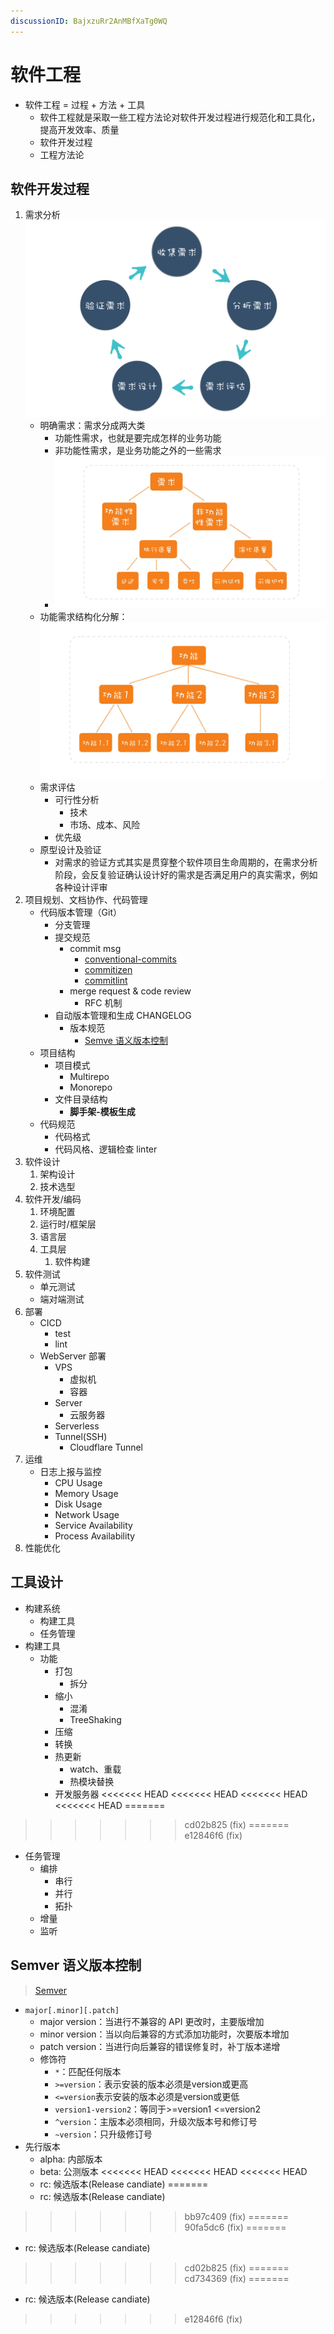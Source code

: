 ```yaml
---
discussionID: BajxzuRr2AnMBfXaTg0WQ
---
```


# 软件工程

- 软件工程 = 过程 + 方法 + 工具
  - 软件工程就是采取一些工程方法论对软件开发过程进行规范化和工具化，提高开发效率、质量
  - 软件开发过程
  - 工程方法论

## 软件开发过程

1. 需求分析 ![图 0](./images/b20e39c6b3555f644564e40030daf1f1c3ef637cba44f3bae1e76332bc35c707.png)
   - 明确需求：需求分成两大类
     - 功能性需求，也就是要完成怎样的业务功能
     - 非功能性需求，是业务功能之外的一些需求
     - ![图 9](./images/1665159249126.png)
   - 功能需求结构化分解：![](./images/1665133443364.png)
   - 需求评估
     - 可行性分析
       - 技术
       - 市场、成本、风险
     - 优先级
   - 原型设计及验证
     - 对需求的验证方式其实是贯穿整个软件项目生命周期的，在需求分析阶段，会反复验证确认设计好的需求是否满足用户的真实需求，例如各种设计评审
2. 项目规划、文档协作、代码管理
   - 代码版本管理（Git）
     - 分支管理
     - 提交规范
       - commit msg
         - [conventional-commits](https://www.conventionalcommits.org/zh-hans/v1.0.0-beta.4/#%e7%ba%a6%e5%ae%9a%e5%bc%8f%e6%8f%90%e4%ba%a4%e8%a7%84%e8%8c%83)
         - [commitizen](https://github.com/commitizen/cz-cli)
         - [commitlint](https://github.com/conventional-changelog/commitlint)
       - merge request & code review
         - RFC 机制
     - 自动版本管理和生成 CHANGELOG
       - 版本规范
         - [Semve 语义版本控制](#semver-语义版本控制)
   - 项目结构
     - 项目模式
       - Multirepo
       - Monorepo
     - 文件目录结构
       - **脚手架-模板生成**
   - 代码规范
     - 代码格式
     - 代码风格、逻辑检查 linter
3. 软件设计
   1. 架构设计
   2. 技术选型
4. 软件开发/编码
   1. 环境配置
   2. 运行时/框架层
   3. 语言层
   4. 工具层
      1. 软件构建
5. 软件测试
   - 单元测试
   - 端对端测试
6. 部署
   - CICD
     - test
     - lint
   - WebServer 部署
     - VPS
       - 虚拟机
       - 容器
     - Server
       - 云服务器
     - Serverless
     - Tunnel(SSH)
       - Cloudflare Tunnel
7. 运维
   - 日志上报与监控
     - CPU Usage
     - Memory Usage
     - Disk Usage
     - Network Usage
     - Service Availability
     - Process Availability
8. 性能优化

## 工具设计

- 构建系统
  - 构建工具
  - 任务管理
- 构建工具
  - 功能
    - 打包
      - 拆分
    - 缩小
      - 混淆
      - TreeShaking
    - 压缩
    - 转换
    - 热更新
      - watch、重载
      - 热模块替换
    - 开发服务器
<<<<<<< HEAD
<<<<<<< HEAD
<<<<<<< HEAD
<<<<<<< HEAD
=======
>>>>>>> cd02b825 (fix)
=======
>>>>>>> e12846f6 (fix)
- 任务管理
  - 编排
    - 串行
    - 并行
    - 拓扑
  - 增量
  - 监听

## Semver 语义版本控制

> [Semver](https://semver.org/)

- `major[.minor][.patch]`
  - major version：当进行不兼容的 API 更改时，主要版增加
  - minor version：当以向后兼容的方式添加功能时，次要版本增加
  - patch version：当进行向后兼容的错误修复时，补丁版本递增
  - 修饰符
    - `*`：匹配任何版本
    - `>=version`：表示安装的版本必须是version或更高
    - `<=version`表示安装的版本必须是version或更低
    - `version1-version2`：等同于>=version1 <=version2
    - `^version`：主版本必须相同，升级次版本号和修订号
    - `~version`：只升级修订号
- 先行版本
  - alpha: 内部版本
  - beta: 公测版本
<<<<<<< HEAD
<<<<<<< HEAD
<<<<<<< HEAD
  - rc: 候选版本(Release candiate)
=======
  - rc: 候选版本(Release candiate)
>>>>>>> bb97c409 (fix)
=======
>>>>>>> 90fa5dc6 (fix)
=======
  - rc: 候选版本(Release candiate)
>>>>>>> cd02b825 (fix)
=======
>>>>>>> cd734369 (fix)
=======
  - rc: 候选版本(Release candiate)
>>>>>>> e12846f6 (fix)
